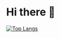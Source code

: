 # Hi there 👋

[![Top Langs](https://github-readme-stats.vercel.app/api/top-langs/?username=Naithar01)](https://github.com/anuraghazra/github-readme-stats)
